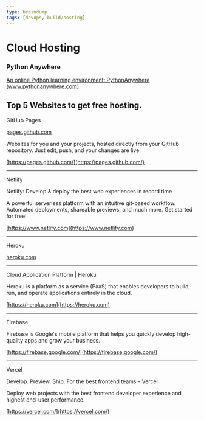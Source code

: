 ```yaml
---
type: braindump
tags: [devops, build/hosting]
---
```



# Cloud Hosting


### Python Anywhere
[An online Python learning environment: PythonAnywhere (www.pythonanywhere.com)](https://www.pythonanywhere.com/details/education)


## Top 5 Websites to get free hosting.

GitHub Pages

[pages.github.com](http://pages.github.com)

Websites for you and your projects, hosted directly from your GitHub repository. Just edit, push, and your changes are live.

[https://pages.github.com/](https://pages.github.com/)

----

Netlify

Netlify: Develop & deploy the best web experiences in record time

A powerful serverless platform with an intuitive git-based workflow. Automated deployments, shareable previews, and much more. Get started for free!

[https://www.netlify.com](https://www.netlify.com)

----

Heroku

[heroku.com](http://heroku.com)

----

Cloud Application Platform | Heroku

Heroku is a platform as a service (PaaS) that enables developers to build, run, and operate applications entirely in the cloud.

[https://heroku.com](https://heroku.com)

----

Firebase

Firebase is Google's mobile platform that helps you quickly develop high-quality apps and grow your business.

[https://firebase.google.com/](https://firebase.google.com/)

----

Vercel

Develop. Preview. Ship. For the best frontend teams – Vercel

Deploy web projects with the best frontend developer experience and highest end-user performance.

[https://vercel.com/](https://vercel.com/)